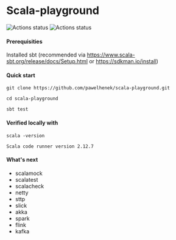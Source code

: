 Scala-playground
===

![Actions status](https://action-badges.now.sh/pawelhenek/scala-playground)
![Actions status](http://aliyunfc.tarocch1.com/github-actions-badge/pawelhenek/scala-playground)

#### Prerequisities

Installed sbt (recommended via https://www.scala-sbt.org/release/docs/Setup.html or https://sdkman.io/install)

#### Quick start

`git clone https://github.com/pawelhenek/scala-playground.git`

`cd scala-playground`

`sbt test`

#### Verified locally with

`scala -version`

`Scala code runner version 2.12.7`

#### What's next

- scalamock
- scalatest
- scalacheck
- netty
- sttp
- slick
- akka
- spark
- flink
- kafka
